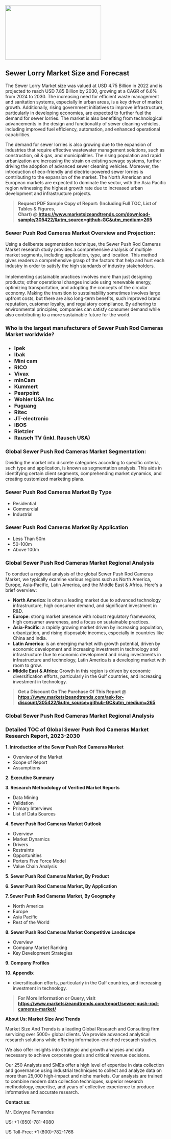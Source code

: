 <p><img class="alignnone size-medium wp-image-20088" src="https://ffe5etoiles.com/wp-content/uploads/2024/12/MST1-300x171.png" alt="" width="300" height="171" /></p><h2>Sewer Lorry Market Size and Forecast</h2><p>The Sewer Lorry Market size was valued at USD 4.75 Billion in 2022 and is projected to reach USD 7.85 Billion by 2030, growing at a CAGR of 6.6% from 2024 to 2030. The increasing need for efficient waste management and sanitation systems, especially in urban areas, is a key driver of market growth. Additionally, rising government initiatives to improve infrastructure, particularly in developing economies, are expected to further fuel the demand for sewer lorries. The market is also benefiting from technological advancements in the design and functionality of sewer cleaning vehicles, including improved fuel efficiency, automation, and enhanced operational capabilities.</p><p>The demand for sewer lorries is also growing due to the expansion of industries that require effective wastewater management solutions, such as construction, oil & gas, and municipalities. The rising population and rapid urbanization are increasing the strain on existing sewage systems, further driving the adoption of advanced sewer cleaning vehicles. Moreover, the introduction of eco-friendly and electric-powered sewer lorries is contributing to the expansion of the market. The North American and European markets are expected to dominate the sector, with the Asia Pacific region witnessing the highest growth rate due to increased urban development and infrastructure projects.</p></p><blockquote id="" class=""><strong>Request PDF Sample Copy of Report: (Including Full TOC, List of Tables &amp; Figures, Chart)&nbsp;@&nbsp;<strong><a href="https://www.marketsizeandtrends.com/download-sample/305422/&utm_source=github-GC&utm_medium=265" target="_blank">https://www.marketsizeandtrends.com/download-sample/305422/&utm_source=github-GC&utm_medium=265</a></strong></strong></blockquote><h3 id="" class="">Sewer Push Rod Cameras Market&nbsp;Overview and Projection:</h3><p id="" class="">Using a deliberate segmentation technique, the Sewer Push Rod Cameras Market research study provides a comprehensive analysis of multiple market segments, including application, type, and location. This method gives readers a comprehensive grasp of the factors that help and hurt each industry in order to satisfy the high standards of industry stakeholders. <br /> <br />Implementing sustainable practices involves more than just designing products; other operational changes include using renewable energy, optimizing transportation, and adopting the concepts of the circular economy. Making the transition to sustainability sometimes involves large upfront costs, but there are also long-term benefits, such improved brand reputation, customer loyalty, and regulatory compliance. By adhering to environmental principles, companies can satisfy consumer demand while also contributing to a more sustainable future for the world.</p><h3 id="" class="">Who is the largest manufacturers of&nbsp;Sewer Push Rod Cameras Market worldwide?</h3><h3 class=""><p><ul><li>Ipek </li><li> Ibak </li><li> Mini cam </li><li> RICO </li><li> Vivax </li><li> minCam </li><li> Kummert </li><li> Pearpoint </li><li> Wohler USA Inc </li><li> Fuguang </li><li> Ritec </li><li> JT-electronic </li><li> IBOS </li><li> Rietzler </li><li> Rausch TV (inkl. Rausch USA)</li></ul></p></h3><h3 id="" class="">Global&nbsp;Sewer Push Rod Cameras Market Segmentation:</h3><p id="" class="">Dividing the market into discrete categories according to specific criteria, such type and application, is known as segmentation analysis. This aids in identifying certain client segments, comprehending market dynamics, and creating customized marketing plans.</p><h3 id="" class="">Sewer Push Rod Cameras Market&nbsp;By Type</h3><p><p><ul><li>Residential</li><li> Commercial</li><li> Industrial</p></li></ul></p></p><h3 id="" class="">Sewer Push Rod Cameras Market&nbsp;By Application</h3><p class=""><p><ul><li>Less Than 50m</li><li> 50-100m</li><li> Above 100m</li></ul></p></p><h3 id="" class="">Global Sewer Push Rod Cameras Market Regional Analysis</h3><p id="" class="">To conduct a regional analysis of the global Sewer Push Rod Cameras Market, we typically examine various regions such as North America, Europe, Asia-Pacific, Latin America, and the Middle East &amp; Africa. Here's a brief overview:</p><ul><li><strong>North America</strong>: is often a leading market due to advanced technology infrastructure, high consumer demand, and significant investment in R&amp;D.</li><li><strong>Europe</strong>: strong market presence with robust regulatory frameworks, high consumer awareness, and a focus on sustainable practices.</li><li><strong>Asia-Pacific</strong>: a rapidly growing market driven by increasing population, urbanization, and rising disposable incomes, especially in countries like China and India.</li><li><strong>Latin America</strong>: is an emerging market with growth potential, driven by economic development and increasing investment in technology and infrastructure.Due to economic development and rising investments in infrastructure and technology, Latin America is a developing market with room to grow.</li><li><strong>Middle East &amp; Africa</strong>: Growth in this region is driven by economic diversification efforts, particularly in the Gulf countries, and increasing investment in technology.</li></ul><blockquote id="" class=""><strong>Get a Discount On The Purchase Of This Report @ <strong><a href="https://www.marketsizeandtrends.com/ask-for-discount/305422/&utm_source=github-GC&utm_medium=265" target="_blank">https://www.marketsizeandtrends.com/ask-for-discount/305422/&utm_source=github-GC&utm_medium=265</a></strong></strong></blockquote><h3 id="" class="">Global Sewer Push Rod Cameras Market Regional Analysis</h3><h3 id="" class="">Detailed TOC of Global Sewer Push Rod Cameras Market Research Report, 2023-2030</h3><p id="" class=""><strong>1. Introduction of the Sewer Push Rod Cameras Market</strong></p><ul><li>Overview of the Market</li><li>Scope of Report</li><li>Assumptions</li></ul><p id="" class=""><strong>2. Executive Summary</strong></p><p id="" class=""><strong>3. Research Methodology of Verified Market Reports</strong></p><ul><li>Data Mining</li><li>Validation</li><li>Primary Interviews</li><li>List of Data Sources</li></ul><p id="" class=""><strong>4. Sewer Push Rod Cameras Market Outlook</strong></p><ul><li>Overview</li><li>Market Dynamics</li><li>Drivers</li><li>Restraints</li><li>Opportunities</li><li>Porters Five Force Model</li><li>Value Chain Analysis</li></ul><p id="" class=""><strong>5. Sewer Push Rod Cameras Market, By Product</strong></p><p id="" class=""><strong>6. Sewer Push Rod Cameras Market, By Application</strong></p><p id="" class=""><strong>7. Sewer Push Rod Cameras Market, By Geography</strong></p><ul><li>North America</li><li>Europe</li><li>Asia Pacific</li><li>Rest of the World</li></ul><p id="" class=""><strong>8. Sewer Push Rod Cameras Market Competitive Landscape</strong></p><ul><li>Overview</li><li>Company Market Ranking</li><li>Key Development Strategies</li></ul><p id="" class=""><strong>9. Company Profiles</strong></p><p id="" class=""><strong>10. Appendix</strong></p><ul><li>diversification efforts, particularly in the Gulf countries, and increasing investment in technology.</li></ul><blockquote id="" class=""><strong>For More Information or Query, visit <strong><strong><a href="https://www.marketsizeandtrends.com/report/sewer-push-rod-cameras-market/" target="_blank">https://www.marketsizeandtrends.com/report/sewer-push-rod-cameras-market/</a></strong></strong></strong></blockquote><p id="" class=""><strong>About Us: Market Size And Trends</strong></p><p id="" class="">Market Size And Trends is a leading Global Research and Consulting firm servicing over 5000+ global clients. We provide advanced analytical research solutions while offering information-enriched research studies.</p><p id="" class="">We also offer insights into strategic and growth analyses and data necessary to achieve corporate goals and critical revenue decisions.</p><p id="" class="">Our 250 Analysts and SMEs offer a high level of expertise in data collection and governance using industrial techniques to collect and analyze data on more than 25,000 high-impact and niche markets. Our analysts are trained to combine modern data collection techniques, superior research methodology, expertise, and years of collective experience to produce informative and accurate research.</p><p id="" class=""><strong>Contact us:</strong></p><p id="" class="">Mr. Edwyne Fernandes</p><p id="" class="">US: +1 (650)-781-4080</p><p id="" class="">US Toll-Free: +1 (800)-782-1768</p>
